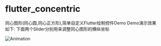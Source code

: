 # flutter_concentric

同心图形(同心圆,同心正方形),简单自定义Flutter绘制控件Demo
Demo演示效果如下:
下面两个Slider分别用来调整同心图形的横纵坐标

![Animation](https://user-images.githubusercontent.com/22976690/186059121-74e94073-9bd6-4574-8db8-e4267cc950dc.gif)

